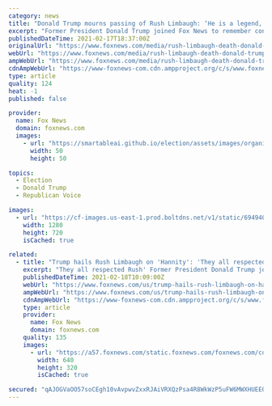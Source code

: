 ```yaml
---
category: news
title: "Donald Trump mourns passing of Rush Limbaugh: ‘He is a legend, he loved this country so much'"
excerpt: "Former President Donald Trump joined Fox News to remember conservative radio host Rush Limbaugh, who died at age 70 following a lung cancer battle."
publishedDateTime: 2021-02-17T18:37:00Z
originalUrl: "https://www.foxnews.com/media/rush-limbaugh-death-donald-trump-legend-loved-america"
webUrl: "https://www.foxnews.com/media/rush-limbaugh-death-donald-trump-legend-loved-america"
ampWebUrl: "https://www.foxnews.com/media/rush-limbaugh-death-donald-trump-legend-loved-america.amp"
cdnAmpWebUrl: "https://www-foxnews-com.cdn.ampproject.org/c/s/www.foxnews.com/media/rush-limbaugh-death-donald-trump-legend-loved-america.amp"
type: article
quality: 124
heat: -1
published: false

provider:
  name: Fox News
  domain: foxnews.com
  images:
    - url: "https://smartableai.github.io/election/assets/images/organizations/foxnews.com-50x50.jpg"
      width: 50
      height: 50

topics:
  - Election
  - Donald Trump
  - Republican Voice

images:
  - url: "https://cf-images.us-east-1.prod.boltdns.net/v1/static/694940094001/f2a45f01-9afd-40d7-8f19-bedc3a947ff8/f1cf8d3e-0a81-431d-9d82-f768a578f49d/1280x720/match/image.jpg"
    width: 1280
    height: 720
    isCached: true

related:
  - title: "Trump hails Rush Limbaugh on 'Hannity': 'They all respected Rush'"
    excerpt: "They all respected Rush' Former President Donald Trump joined \" Hannity \" on Wednesday night to remember conservative radio host Rush Limbaugh, who died at age 70 after a long battle with lung cancer ."
    publishedDateTime: 2021-02-18T10:09:00Z
    webUrl: "https://www.foxnews.com/us/trump-hails-rush-limbaugh-on-hannity-they-all-respected-rush"
    ampWebUrl: "https://www.foxnews.com/us/trump-hails-rush-limbaugh-on-hannity-they-all-respected-rush.amp"
    cdnAmpWebUrl: "https://www-foxnews-com.cdn.ampproject.org/c/s/www.foxnews.com/us/trump-hails-rush-limbaugh-on-hannity-they-all-respected-rush.amp"
    type: article
    provider:
      name: Fox News
      domain: foxnews.com
    quality: 135
    images:
      - url: "https://a57.foxnews.com/static.foxnews.com/foxnews.com/content/uploads/2021/02/640/320/GettyImages-1189876914.jpg?ve=1&tl=1"
        width: 640
        height: 320
        isCached: true

secured: "qAJOGVaOO57soCEgh10vAvpwvZxxRJAiVRXQzPsa4R8WkWzP5uFW6MWXHUEEOWxd5dWEB4GAkqkuu94mI5pG3KcNtK4BRF7RAK94aDlis1YC5g/Cb6HmEqTyszs+M9Ck46kuxmkinlwAqNtXFsBtiE6NyKP9aLcYxbhhZdc3nb0xN7mkmdU3HPXSmUE3vTKkcgFXthllV2F9oeMidChOoOeANrbdJ9RMJgky5QfFOu3oOBlpKuA3cFAu+uVLj4ojhf0FzxxbKvKVNXK88JlooNnoyxAYgtCdjhhtGhHuTpzYEe9BWemrvHH0uP2fwetIhHLQ7M3OC8GnceyPuxfs5TjcVEBhTqkzLvUxGvtTM1w=;Vy17r+mIuD+otQrTllly0w=="
---
```


